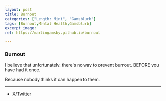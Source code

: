 ```yaml
---
layout: post
title: Burnout
categories: ["Length: Mini", "Gamsblurb"]
tags: [Burnout,Mental Health,Gamsblurb]
excerpt_image: 
ref: https://martingamsby.github.io/burnout

---
```


### **Burnout**

I believe that unfortunately, there's no way to prevent burnout, BEFORE you have had it once.

Because nobody thinks it can happen to them.

---

- [X/Twitter](https://x.com/MartinGamsby_EN/status/1834315300793205000)

